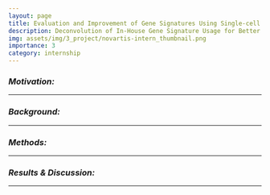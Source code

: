 ```yaml
---
layout: page
title: Evaluation and Improvement of Gene Signatures Using Single-cell RNA Sequencing (scRNA) Dataset in Lung Cancer
description: Deconvolution of In-House Gene Signature Usage for Better Utilization of Gene Signatures.
img: assets/img/3_project/novartis-intern_thumbnail.png
importance: 3
category: internship
---
```


### ***Motivation:***



---

### ***Background:***


---

### ***Methods:***


---

### ***Results & Discussion:***


---